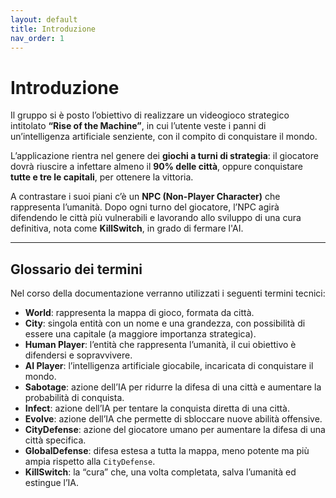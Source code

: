 ```yaml
---
layout: default
title: Introduzione
nav_order: 1
---
```


# **Introduzione**

Il gruppo si è posto l’obiettivo di realizzare un videogioco strategico intitolato **“Rise of the Machine”**, in cui l’utente veste i panni di un’intelligenza artificiale senziente, con il compito di conquistare il mondo.

L’applicazione rientra nel genere dei **giochi a turni di strategia**: il giocatore dovrà riuscire a infettare almeno il **90% delle città**, oppure conquistare **tutte e tre le capitali**, per ottenere la vittoria.

A contrastare i suoi piani c’è un **NPC (Non-Player Character)** che rappresenta l’umanità. Dopo ogni turno del giocatore, l’NPC agirà difendendo le città più vulnerabili e lavorando allo sviluppo di una cura definitiva, nota come **KillSwitch**, in grado di fermare l'AI.

---

## G**lossario dei termini**

Nel corso della documentazione verranno utilizzati i seguenti termini tecnici:

- **World**: rappresenta la mappa di gioco, formata da città.
- **City**: singola entità con un nome e una grandezza, con possibilità di essere una capitale (a maggiore importanza strategica).
- **Human Player**: l’entità che rappresenta l’umanità, il cui obiettivo è difendersi e sopravvivere.
- **AI Player**: l’intelligenza artificiale giocabile, incaricata di conquistare il mondo.
- **Sabotage**: azione dell’IA per ridurre la difesa di una città e aumentare la probabilità di conquista.
- **Infect**: azione dell’IA per tentare la conquista diretta di una città.
- **Evolve**: azione dell’IA che permette di sbloccare nuove abilità offensive.
- **CityDefense**: azione del giocatore umano per aumentare la difesa di una città specifica.
- **GlobalDefense**: difesa estesa a tutta la mappa, meno potente ma più ampia rispetto alla `CityDefense`.
- **KillSwitch**: la “cura” che, una volta completata, salva l’umanità ed estingue l’IA.
